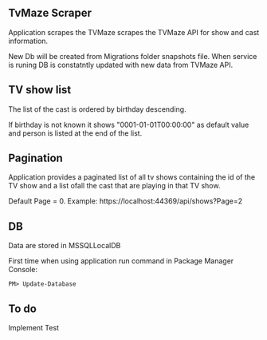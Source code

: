 ## TvMaze Scraper
Application scrapes the TVMaze scrapes the TVMaze API for show and cast information.

New Db will be created from Migrations folder snapshots file.
When service is runing DB is constatntly updated with new data from TVMaze API.  

## TV show list
The list of the cast is ordered by birthday descending.

If birthday is not known it shows "0001-01-01T00:00:00" as default value and person is listed at the end of the list.

## Pagination 
Application provides a paginated list of all tv shows containing the id of the TV show and a list ofall the cast that are playing in that TV show.

Default Page = 0. Example: https://localhost:44369/api/shows?Page=2

## DB 
Data are stored in MSSQLLocalDB

First time when using application run command in Package Manager Console:
```
PM> Update-Database
```

## To do

Implement Test
